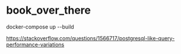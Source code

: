 # book_over_there
docker-compose up --build

https://stackoverflow.com/questions/1566717/postgresql-like-query-performance-variations
